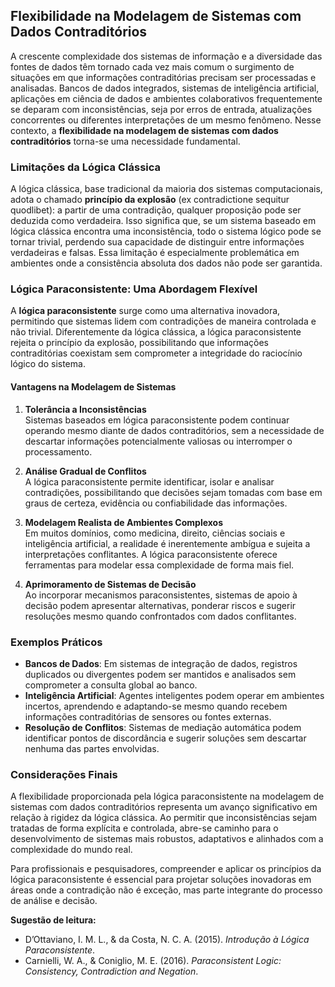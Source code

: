
## Flexibilidade na Modelagem de Sistemas com Dados Contraditórios

A crescente complexidade dos sistemas de informação e a diversidade das fontes de dados têm tornado cada vez mais comum o surgimento de situações em que informações contraditórias precisam ser processadas e analisadas. Bancos de dados integrados, sistemas de inteligência artificial, aplicações em ciência de dados e ambientes colaborativos frequentemente se deparam com inconsistências, seja por erros de entrada, atualizações concorrentes ou diferentes interpretações de um mesmo fenômeno. Nesse contexto, a **flexibilidade na modelagem de sistemas com dados contraditórios** torna-se uma necessidade fundamental.

### Limitações da Lógica Clássica

A lógica clássica, base tradicional da maioria dos sistemas computacionais, adota o chamado **princípio da explosão** (ex contradictione sequitur quodlibet): a partir de uma contradição, qualquer proposição pode ser deduzida como verdadeira. Isso significa que, se um sistema baseado em lógica clássica encontra uma inconsistência, todo o sistema lógico pode se tornar trivial, perdendo sua capacidade de distinguir entre informações verdadeiras e falsas. Essa limitação é especialmente problemática em ambientes onde a consistência absoluta dos dados não pode ser garantida.

### Lógica Paraconsistente: Uma Abordagem Flexível

A **lógica paraconsistente** surge como uma alternativa inovadora, permitindo que sistemas lidem com contradições de maneira controlada e não trivial. Diferentemente da lógica clássica, a lógica paraconsistente rejeita o princípio da explosão, possibilitando que informações contraditórias coexistam sem comprometer a integridade do raciocínio lógico do sistema.

#### Vantagens na Modelagem de Sistemas

1. **Tolerância a Inconsistências**  
   Sistemas baseados em lógica paraconsistente podem continuar operando mesmo diante de dados contraditórios, sem a necessidade de descartar informações potencialmente valiosas ou interromper o processamento.

2. **Análise Gradual de Conflitos**  
   A lógica paraconsistente permite identificar, isolar e analisar contradições, possibilitando que decisões sejam tomadas com base em graus de certeza, evidência ou confiabilidade das informações.

3. **Modelagem Realista de Ambientes Complexos**  
   Em muitos domínios, como medicina, direito, ciências sociais e inteligência artificial, a realidade é inerentemente ambígua e sujeita a interpretações conflitantes. A lógica paraconsistente oferece ferramentas para modelar essa complexidade de forma mais fiel.

4. **Aprimoramento de Sistemas de Decisão**  
   Ao incorporar mecanismos paraconsistentes, sistemas de apoio à decisão podem apresentar alternativas, ponderar riscos e sugerir resoluções mesmo quando confrontados com dados conflitantes.

### Exemplos Práticos

- **Bancos de Dados**: Em sistemas de integração de dados, registros duplicados ou divergentes podem ser mantidos e analisados sem comprometer a consulta global ao banco.
- **Inteligência Artificial**: Agentes inteligentes podem operar em ambientes incertos, aprendendo e adaptando-se mesmo quando recebem informações contraditórias de sensores ou fontes externas.
- **Resolução de Conflitos**: Sistemas de mediação automática podem identificar pontos de discordância e sugerir soluções sem descartar nenhuma das partes envolvidas.

### Considerações Finais

A flexibilidade proporcionada pela lógica paraconsistente na modelagem de sistemas com dados contraditórios representa um avanço significativo em relação à rigidez da lógica clássica. Ao permitir que inconsistências sejam tratadas de forma explícita e controlada, abre-se caminho para o desenvolvimento de sistemas mais robustos, adaptativos e alinhados com a complexidade do mundo real.

Para profissionais e pesquisadores, compreender e aplicar os princípios da lógica paraconsistente é essencial para projetar soluções inovadoras em áreas onde a contradição não é exceção, mas parte integrante do processo de análise e decisão.


**Sugestão de leitura:**  
- D’Ottaviano, I. M. L., & da Costa, N. C. A. (2015). *Introdução à Lógica Paraconsistente*.  
- Carnielli, W. A., & Coniglio, M. E. (2016). *Paraconsistent Logic: Consistency, Contradiction and Negation*.

